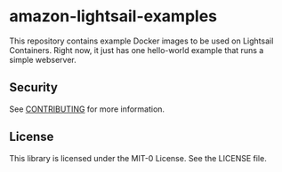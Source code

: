 # amazon-lightsail-examples

This repository contains example Docker images to be used on Lightsail Containers. Right now, it just has one hello-world example that runs a simple webserver.

## Security

See [CONTRIBUTING](../CONTRIBUTING.md#security-issue-notifications) for more information.

## License

This library is licensed under the MIT-0 License. See the LICENSE file.

